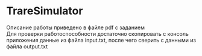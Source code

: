 # TrareSimulator  

Описание работы приведено в файле pdf с заданием  
Для проверки работоспособности достаточно скопировать с консоль приложения данные из файла input.txt, после чего сверить с данными из файла output.txt
